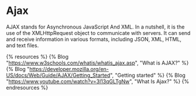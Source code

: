 # Ajax

AJAX stands for Asynchronous JavaScript And XML. In a nutshell, it is the use of the XMLHttpRequest object to communicate with servers. It can send and receive information in various formats, including JSON, XML, HTML, and text files.

{% resources %}
  {% Blog "https://www.w3schools.com/whatis/whatis_ajax.asp", "What is AJAX?" %}
  {% Blog "https://developer.mozilla.org/en-US/docs/Web/Guide/AJAX/Getting_Started", "Getting started" %}
  {% Blog "https://www.youtube.com/watch?v=3l13qGLTgNw", "What Is Ajax?" %}
{% endresources %}